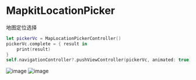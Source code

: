 # MapkitLocationPicker
地图定位选择

```swift
let pickerVc = MapLocationPickerController()
pickerVc.complete = { result in
    print(result)
}
self.navigationController?.pushViewController(pickerVc, animated: true)
```
![image](https://user-images.githubusercontent.com/39610531/166881300-cfad2fd7-580f-4bc9-8ba3-c71ac031567f.png)
![image](https://user-images.githubusercontent.com/39610531/166881506-5e905378-0cee-40cf-b18e-f3a7b1a98533.png)

